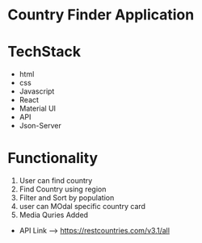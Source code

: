# Country Finder Application

# TechStack

- html
- css
- Javascript
- React
- Material UI
- API
- Json-Server

# Functionality

1. User can find country 
2. Find Country using region 
3. Filter and Sort by population
4. user can MOdal specific country card
5. Media Quries Added

- API Link -->  https://restcountries.com/v3.1/all

